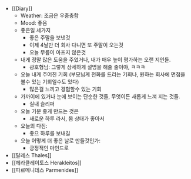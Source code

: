 - [[Diary]]
    - Weather: 조금은 우중충함
    - Mood: 좋음
    - 좋은일 세가지
        - 좋은 주말을 보낸것
        - 이제 4날만 더 회사 다니면 또 주말이 오는것
        - 오늘 무릎이 아프지 않은것
    - 내게 정말 많은 도움을 주었거나, 내가 매우 높이 평가하는 오랜 지인들.
        - 광호형님: 그렇게 상세하게 설명을 해줄 줄이야, ㅋㅋㅋ
    - 오늘 내게 주어진 기회 (부모님게 전화를 드리는 기회나, 원하는 회사에 면접을 볼수 있는 기회일수도 있다)
        - 많은걸 느끼고 경험할수 있는 기회
    - 가까이에 있거나 눈에 보이는 단순한 것들, 무엇이든 새롭게 느껴 지는 것들.
        - 실내 슬리퍼
    - 오늘 기분 좋게 만드는 것은
        - 새로운 하루 라서, 몸 상태가 좋아서
    - 오늘의 다짐:
        - 좋으 하루를 보내길
    - 오늘 어떻게 더 좋은 날로 만들것인가:
        - 긍정적인 마인드로
- [[탈레스 Thales]]
- [[헤라클레이토스 Herakleitos]]
- [[파르메니데스 Parmenides]]
